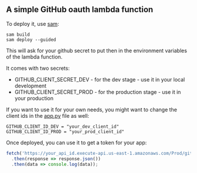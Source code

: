 ## A simple GitHub oauth lambda function

To deploy it, use [sam](https://aws.amazon.com/serverless/sam/):

```
sam build
sam deploy --guided
```

This will ask for your github secret to put then in the environment variables of
the lambda function.

It comes with two secrets:

* GITHUB_CLIENT_SECRET_DEV - for the dev stage - use it in your local development
* GITHUB_CLIENT_SECRET_PROD - for the production stage - use it in your production

If you want to use it for your own needs, you might want to change the client ids in the [app.py](app.py) file as well:

```
GITHUB_CLIENT_ID_DEV = "your_dev_client_id" 
GITHUB_CLIENT_ID_PROD = "your_prod_client_id"
```

Once deployed, you can use it to get a token for your app:

``` js
fetch('https://your_api_id.execute-api.us-east-1.amazonaws.com/Prod/github-oauth/?client=' + clientId + '&code=' + code)
  .then(response => response.json())
  .then(data => console.log(data));
```
